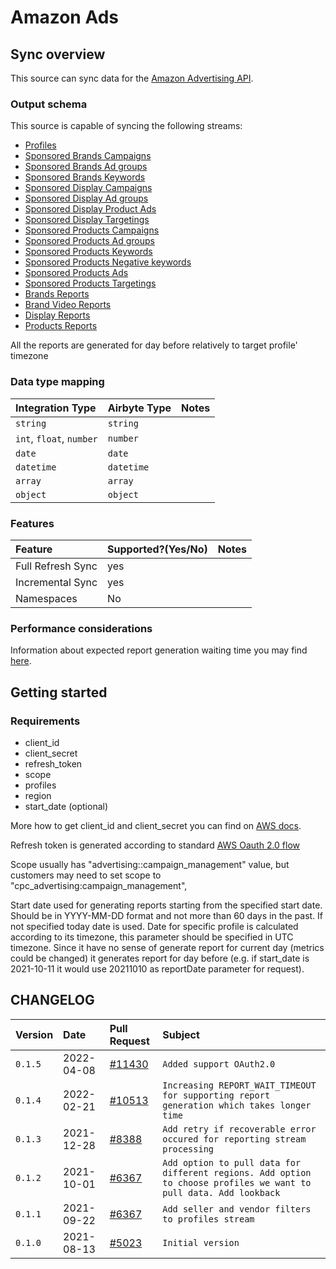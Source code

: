 # Amazon Ads

## Sync overview

This source can sync data for the [Amazon Advertising API](https://advertising.amazon.com/API/docs/en-us/what-is/amazon-advertising-api).

### Output schema

This source is capable of syncing the following streams:

* [Profiles](https://advertising.amazon.com/API/docs/en-us/reference/2/profiles#/Profiles)
* [Sponsored Brands Campaigns](https://advertising.amazon.com/API/docs/en-us/sponsored-brands/3-0/openapi#/Campaigns)
* [Sponsored Brands Ad groups](https://advertising.amazon.com/API/docs/en-us/sponsored-brands/3-0/openapi#/Ad%20groups)
* [Sponsored Brands Keywords](https://advertising.amazon.com/API/docs/en-us/sponsored-brands/3-0/openapi#/Keywords)
* [Sponsored Display Campaigns](https://advertising.amazon.com/API/docs/en-us/sponsored-display/3-0/openapi#/Campaigns)
* [Sponsored Display Ad groups](https://advertising.amazon.com/API/docs/en-us/sponsored-display/3-0/openapi#/Ad%20groups)
* [Sponsored Display Product Ads](https://advertising.amazon.com/API/docs/en-us/sponsored-display/3-0/openapi#/Product%20ads)
* [Sponsored Display Targetings](https://advertising.amazon.com/API/docs/en-us/sponsored-display/3-0/openapi#/Targeting)
* [Sponsored Products Campaigns](https://advertising.amazon.com/API/docs/en-us/sponsored-display/3-0/openapi#/Campaigns)
* [Sponsored Products Ad groups](https://advertising.amazon.com/API/docs/en-us/sponsored-products/2-0/openapi#/Ad%20groups)
* [Sponsored Products Keywords](https://advertising.amazon.com/API/docs/en-us/sponsored-products/2-0/openapi#/Keywords)
* [Sponsored Products Negative keywords](https://advertising.amazon.com/API/docs/en-us/sponsored-products/2-0/openapi#/Negative%20keywords)
* [Sponsored Products Ads](https://advertising.amazon.com/API/docs/en-us/sponsored-products/2-0/openapi#/Product%20ads)
* [Sponsored Products Targetings](https://advertising.amazon.com/API/docs/en-us/sponsored-products/2-0/openapi#/Product%20targeting)
* [Brands Reports](https://advertising.amazon.com/API/docs/en-us/reference/sponsored-brands/2/reports)
* [Brand Video Reports](https://advertising.amazon.com/API/docs/en-us/reference/sponsored-brands/2/reports)
* [Display Reports](https://advertising.amazon.com/API/docs/en-us/sponsored-display/3-0/openapi#/Reports)
* [Products Reports](https://advertising.amazon.com/API/docs/en-us/sponsored-products/2-0/openapi#/Reports)

All the reports are generated for day before relatively to target profile' timezone

### Data type mapping

| Integration Type | Airbyte Type | Notes |
| :--- | :--- | :--- |
| `string` | `string` |  |
| `int`, `float`, `number` | `number` |  |
| `date` | `date` |  |
| `datetime` | `datetime` |  |
| `array` | `array` |  |
| `object` | `object` |  |

### Features

| Feature | Supported?\(Yes/No\) | Notes |
| :--- | :--- | :--- |
| Full Refresh Sync | yes |  |
| Incremental Sync | yes |  |
| Namespaces | No |  |

### Performance considerations

Information about expected report generation waiting time you may find [here](https://advertising.amazon.com/API/docs/en-us/get-started/developer-notes).

## Getting started

### Requirements

* client\_id
* client\_secret
* refresh\_token
* scope
* profiles
* region
* start\_date \(optional\)

More how to get client\_id and client\_secret you can find on [AWS docs](https://advertising.amazon.com/API/docs/en-us/setting-up/step-1-create-lwa-app).

Refresh token is generated according to standard [AWS Oauth 2.0 flow](https://developer.amazon.com/docs/login-with-amazon/conceptual-overview.html)

Scope usually has "advertising::campaign\_management" value, but customers may need to set scope to "cpc\_advertising:campaign\_management",

Start date used for generating reports starting from the specified start date. Should be in YYYY-MM-DD format and not more than 60 days in the past. If not specified today date is used. Date for specific profile is calculated according to its timezone, this parameter should be specified in UTC timezone. Since it have no sense of generate report for current day \(metrics could be changed\) it generates report for day before \(e.g. if start\_date is 2021-10-11 it would use 20211010 as reportDate parameter for request\).

## CHANGELOG

| Version | Date | Pull Request | Subject |
| :--- | :--- | :--- | :--- |
| `0.1.5` | 2022-04-08 | [\#11430](https://github.com/airbytehq/airbyte/pull/11430) | `Added support OAuth2.0` |
| `0.1.4` | 2022-02-21 | [\#10513](https://github.com/airbytehq/airbyte/pull/10513) | `Increasing REPORT_WAIT_TIMEOUT for supporting report generation which takes longer time ` |
| `0.1.3` | 2021-12-28 | [\#8388](https://github.com/airbytehq/airbyte/pull/8388) | `Add retry if recoverable error  occured for reporting stream processing` |
| `0.1.2` | 2021-10-01 | [\#6367](https://github.com/airbytehq/airbyte/pull/6461) | `Add option to pull data for different regions. Add option to choose profiles we want to pull data. Add lookback` |
| `0.1.1` | 2021-09-22 | [\#6367](https://github.com/airbytehq/airbyte/pull/6367) | `Add seller and vendor filters to profiles stream` |
| `0.1.0` | 2021-08-13 | [\#5023](https://github.com/airbytehq/airbyte/pull/5023) | `Initial version` |

